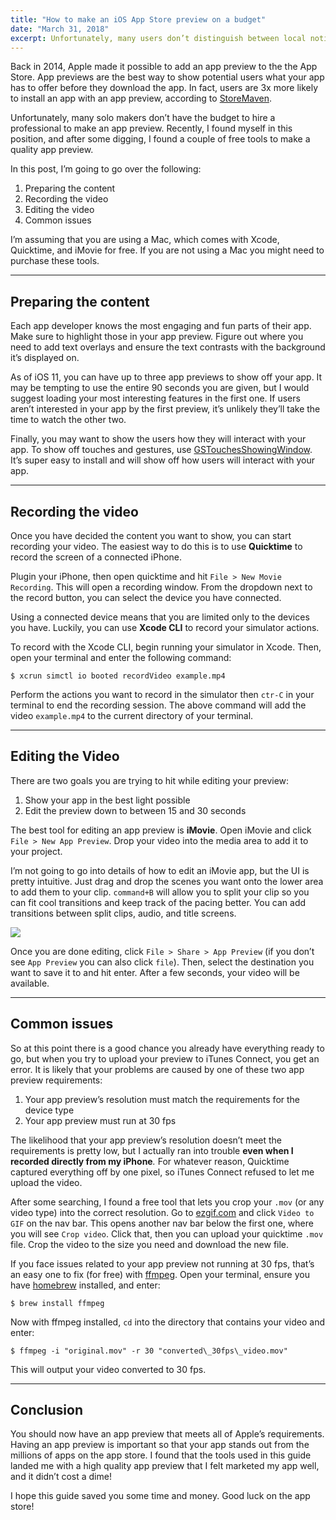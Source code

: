 ```yaml
---
title: "How to make an iOS App Store preview on a budget"
date: "March 31, 2018"
excerpt: Unfortunately, many users don’t distinguish between local notifications and push notifications and will deny permissions for both.\nRecently, I was working  on an app where users could sign up to get alerts for their favorite events. Even if the user did not allow me to send local notifications...
---
```


Back in 2014, Apple made it possible to add an app preview to the the App Store. App previews are the best way to show potential users what your app has to offer before they download the app. In fact, users are 3x more likely to install an app with an app preview, according to [StoreMaven](https://www.storemaven.com/).

Unfortunately, many solo makers don’t have the budget to hire a professional to make an app preview. Recently, I found myself in this position, and after some digging, I found a couple of free tools to make a quality app preview.

In this post, I’m going to go over the following:

1.  Preparing the content
2.  Recording the video
3.  Editing the video
4.  Common issues

I’m assuming that you are using a Mac, which comes with Xcode, Quicktime, and iMovie for free. If you are not using a Mac you might need to purchase these tools.

---

## Preparing the content

Each app developer knows the most engaging and fun parts of their app. Make sure to highlight those in your app preview. Figure out where you need to add text overlays and ensure the text contrasts with the background it’s displayed on.

As of iOS 11, you can have up to three app previews to show off your app. It may be tempting to use the entire 90 seconds you are given, but I would suggest loading your most interesting features in the first one. If users aren’t interested in your app by the first preview, it’s unlikely they’ll take the time to watch the other two.

Finally, you may want to show the users how they will interact with your app. To show off touches and gestures, use [GSTouchesShowingWindow](https://github.com/LukasCZ/GSTouchesShowingWindow-Swift). It’s super easy to install and will show off how users will interact with your app.

---

## Recording the video

Once you have decided the content you want to show, you can start recording your video. The easiest way to do this is to use **Quicktime** to record the screen of a connected iPhone.

Plugin your iPhone, then open quicktime and hit `File > New Movie Recording`. This will open a recording window. From the dropdown next to the record button, you can select the device you have connected.

Using a connected device means that you are limited only to the devices you have. Luckily, you can use **Xcode CLI** to record your simulator actions.

To record with the Xcode CLI, begin running your simulator in Xcode. Then, open your terminal and enter the following command:

```
$ xcrun simctl io booted recordVideo example.mp4
```

Perform the actions you want to record in the simulator then `ctr-C` in your terminal to end the recording session. The above command will add the video `example.mp4` to the current directory of your terminal.

---

## Editing the Video

There are two goals you are trying to hit while editing your preview:

1.  Show your app in the best light possible
2.  Edit the preview down to between 15 and 30 seconds

The best tool for editing an app preview is **iMovie**. Open iMovie and click `File > New App Preview`. Drop your video into the media area to add it to your project.

I’m not going to go into details of how to edit an iMovie app, but the UI is pretty intuitive. Just drag and drop the scenes you want onto the lower area to add them to your clip. `command+B` will allow you to split your clip so you can fit cool transitions and keep track of the pacing better. You can add transitions between split clips, audio, and title screens.

![](../imovie.png)

Once you are done editing, click `File > Share > App Preview` (if you don’t see `App Preview` you can also click `file`). Then, select the destination you want to save it to and hit enter. After a few seconds, your video will be available.

---

## Common issues

So at this point there is a good chance you already have everything ready to go, but when you try to upload your preview to iTunes Connect, you get an error. It is likely that your problems are caused by one of these two app preview requirements:

1.  Your app preview’s resolution must match the requirements for the device type
2.  Your app preview must run at 30 fps

The likelihood that your app preview’s resolution doesn’t meet the requirements is pretty low, but I actually ran into trouble **even when I recorded directly from my iPhone**_._ For whatever reason, Quicktime captured everything off by one pixel, so iTunes Connect refused to let me upload the video.

After some searching, I found a free tool that lets you crop your `.mov` (or any video type) into the correct resolution. Go to [ezgif.com](https://ezgif.com/) and click `Video to GIF` on the nav bar. This opens another nav bar below the first one, where you will see `Crop video`. Click that, then you can upload your quicktime `.mov` file. Crop the video to the size you need and download the new file.

If you face issues related to your app preview not running at 30 fps, that’s an easy one to fix (for free) with [ffmpeg](https://www.ffmpeg.org/). Open your terminal, ensure you have [homebrew](https://brew.sh/) installed, and enter:

```
$ brew install ffmpeg
```

Now with ffmpeg installed, `cd` into the directory that contains your video and enter:

```
$ ffmpeg -i "original.mov" -r 30 "converted\_30fps\_video.mov"
```

This will output your video converted to 30 fps.

---

## Conclusion

You should now have an app preview that meets all of Apple’s requirements. Having an app preview is important so that your app stands out from the millions of apps on the app store. I found that the tools used in this guide landed me with a high quality app preview that I felt marketed my app well, and it didn’t cost a dime!

I hope this guide saved you some time and money. Good luck on the app store!
